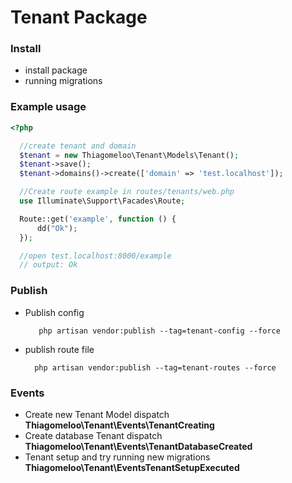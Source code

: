 # Tenant Package

### Install

- install package
- running migrations

### Example usage

```php
<?php

  //create tenant and domain
  $tenant = new Thiagomeloo\Tenant\Models\Tenant();
  $tenant->save();
  $tenant->domains()->create(['domain' => 'test.localhost']);

  //Create route example in routes/tenants/web.php
  use Illuminate\Support\Facades\Route;

  Route::get('example', function () {
      dd("Ok"); 
  });

  //open test.localhost:8000/example 
  // output: Ok

```

### Publish

- Publish config

  ```
     php artisan vendor:publish --tag=tenant-config --force
  ```

- publish route file

  ```
    php artisan vendor:publish --tag=tenant-routes --force 
  ```

### Events

- Create new Tenant Model dispatch **Thiagomeloo\Tenant\Events\TenantCreating**
- Create database Tenant dispatch **Thiagomeloo\Tenant\Events\TenantDatabaseCreated**
- Tenant setup and try running new migrations **Thiagomeloo\Tenant\EventsTenantSetupExecuted**
